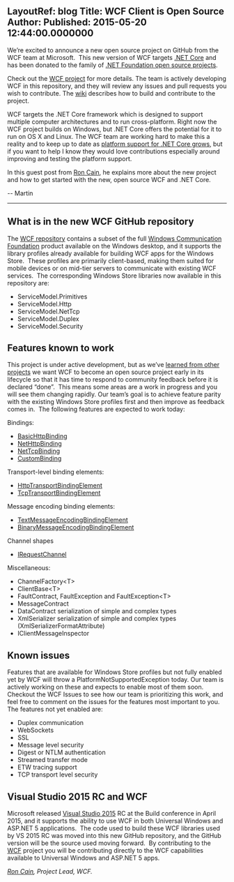 LayoutRef: blog
Title: WCF Client is Open Source
Author: 
Published: 2015-05-20 12:44:00.0000000
---
<p>We&rsquo;re excited to announce a new open source project on GitHub from the WCF team at Microsoft.&nbsp; This new version of WCF targets <a href="https://github.com/dotnet/core">.NET Core</a> and has been donated to the family of <a href="https://github.com/dotnet">.NET Foundation open source projects</a><span>.</span></p>

<p>Check out the <a href="https://github.com/dotnet/wcf/">WCF project</a> for more details. The team is actively developing WCF in this repository, and they will review any issues and pull requests you wish to contribute. The <a href="https://github.com/dotnet/wcf/wiki">wiki</a> describes how to build and contribute to the project.</p>

<p>WCF targets the .NET Core framework which is designed to support multiple computer architectures and to run cross-platform. Right now the WCF project builds on Windows, but .NET Core offers the potential for it to run on OS X and Linux. The WCF team are working hard to make this a reality and to keep up to date as <a href="https://github.com/dotnet/coreclr/wiki/Contributing">platform support for .NET Core grows</a>, but if you want to help I know they would love contributions especially around improving and testing the platform support.</p>

<p>In this guest post from <a href="https://github.com/roncain">Ron Cain</a>, he explains more about the new project and how to get started with the new, open source WCF and .NET Core.</p>

<p>-- Martin</p>

<hr />

<h2>What is in the new WCF GitHub repository</h2>

<p>The <a href="https://github.com/dotnet/wcf">WCF repository</a>&nbsp;contains a subset of the full <a href="https://msdn.microsoft.com/en-us/library/dd456779.aspx">Windows Communication Foundation</a> product available on the Windows desktop, and it supports the library profiles already available for building WCF apps for the Windows Store.&nbsp; These profiles are primarily client-based, making them suited for mobile devices or on mid-tier servers to communicate with existing WCF services.&nbsp; The corresponding Windows Store libraries now available in this repository are:</p>

<ul>
<li>ServiceModel.Primitives</li>
<li>ServiceModel.Http</li>
<li>ServiceModel.NetTcp</li>
<li>ServiceModel.Duplex</li>
<li>ServiceModel.Security</li>
</ul>

<h2>Features known to work</h2>

<p>This project is under active development, but as <span>we&rsquo;ve <a href="http://blogs.msdn.com/b/dotnet/archive/2015/04/06/a-journey-through-open-source-the-trials-amp-triumphs-in-roslyn-s-first-year-of-open-source.aspx">learned from other projects</a></span>&nbsp;we want WCF to become an open source project early in its lifecycle so that it has time to respond to community feedback before it is declared &ldquo;done&rdquo;.&nbsp; This means some areas are a work in progress and you will see them changing rapidly. Our team&rsquo;s goal is to achieve feature parity with the existing Windows Store profiles first and then improve as feedback comes in.&nbsp; The following features are expected to work today:</p>

<p>Bindings:</p>

<ul>
<li><a href="https://github.com/dotnet/wcf/blob/master/src/System.Private.ServiceModel/src/System/ServiceModel/BasicHttpBinding.cs">BasicHttpBinding</a></li>
<li><a href="https://github.com/dotnet/wcf/blob/master/src/System.Private.ServiceModel/src/System/ServiceModel/NetHttpBinding.cs">NetHttpBinding</a></li>
<li><a href="https://github.com/dotnet/wcf/blob/master/src/System.Private.ServiceModel/src/System/ServiceModel/NetTcpBinding.cs">NetTcpBinding</a></li>
<li><a href="https://github.com/dotnet/wcf/blob/master/src/System.Private.ServiceModel/src/System/ServiceModel/Channels/CustomBinding.cs">CustomBinding</a></li>
</ul>

<p>Transport-level binding elements:</p>

<ul>
<li><a href="https://github.com/dotnet/wcf/blob/master/src/System.Private.ServiceModel/src/System/ServiceModel/Channels/HttpTransportBindingElement.cs">HttpTransportBindingElement</a></li>
<li><a href="https://github.com/dotnet/wcf/blob/master/src/System.Private.ServiceModel/src/System/ServiceModel/Channels/TcpTransportBindingElement.cs">TcpTransportBindingElement</a></li>
</ul>

<p>Message encoding binding elements:</p>

<ul>
<li><a href="https://github.com/dotnet/wcf/blob/master/src/System.Private.ServiceModel/src/System/ServiceModel/Channels/TextMessageEncodingBindingElement.cs">TextMessageEncodingBindingElement</a></li>
<li><a href="https://github.com/dotnet/wcf/blob/master/src/System.Private.ServiceModel/src/System/ServiceModel/Channels/BinaryMessageEncodingBindingElement.cs">BinaryMessageEncodingBindingElement</a></li>
</ul>

<p>Channel shapes</p>

<ul>
<li><a href="https://github.com/dotnet/wcf/blob/master/src/System.Private.ServiceModel/src/System/ServiceModel/Channels/IRequestChannel.cs">IRequestChannel</a></li>
</ul>

<p>Miscellaneous:</p>

<ul>
<li>ChannelFactory&lt;T&gt;</li>
<li>ClientBase&lt;T&gt;</li>
<li>FaultContract, FaultException and FaultException&lt;T&gt;</li>
<li>MessageContract</li>
<li>DataContract serialization of simple and complex types</li>
<li>XmlSerializer serialization of simple and complex types (XmlSerializerFormatAttribute)</li>
<li>IClientMessageInspector</li>
</ul>

<h2>Known issues</h2>

<p>Features that are available for Windows Store profiles but not fully enabled yet by WCF will throw a <span>PlatformNotSupportedException</span> today. Our team is actively working on these and expects to enable most of them soon.&nbsp; Checkout the <span>WCF Issues</span> to see how our team is prioritizing this work, and feel free to comment on the issues for the features most important to you. The features not yet enabled are:</p>

<ul>
<li>Duplex communication</li>
<li>WebSockets</li>
<li>SSL</li>
<li>Message level security</li>
<li>Digest or NTLM authentication</li>
<li>Streamed transfer mode</li>
<li>ETW tracing support</li>
<li>TCP transport level security</li>
</ul>

<h2>Visual Studio 2015 RC and WCF</h2>

<p>Microsoft released <a href="https://www.visualstudio.com/">Visual Studio 2015</a> RC at the Build conference in April 2015, and it supports the ability to use WCF in both Universal Windows and ASP.NET 5 applications.&nbsp; The code used to build these WCF libraries used by VS 2015 RC was moved into this new GitHub repository, and the GitHub version&nbsp;will be the source used moving forward.&nbsp; By contributing to the <a href="https://github.com/dotnet/wcf/">WCF</a>&nbsp;project&nbsp;you will be contributing directly to the WCF capabilities available to Universal Windows and ASP.NET 5 apps.</p>

<p><em><a href="https://github.com/roncain">Ron Cain</a>, Project Lead, WCF.</em></p>
